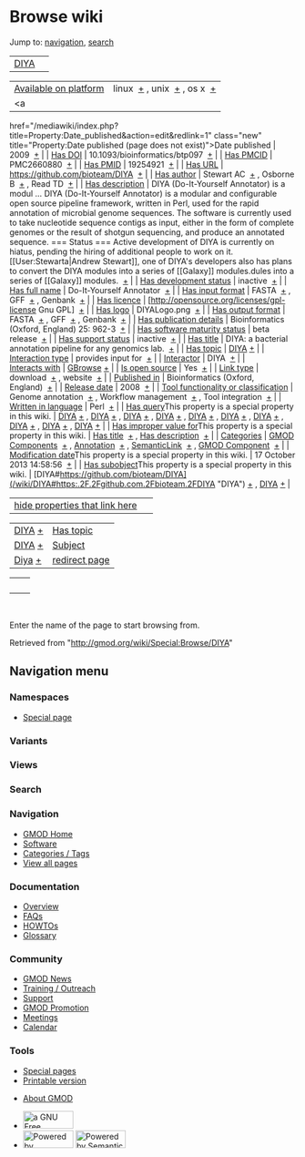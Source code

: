 <div id="mw-page-base" class="noprint">

</div>

<div id="mw-head-base" class="noprint">

</div>

<div id="content" class="mw-body" role="main">

<span id="top"></span>

<div id="mw-js-message" style="display:none;">

</div>



# <span dir="auto">Browse wiki</span>

<div id="bodyContent">

<div id="contentSub">

</div>

<div id="jump-to-nav" class="mw-jump">

Jump to: [navigation](#mw-navigation), [search](#p-search)

</div>

<div id="mw-content-text">

|                           |     |
|---------------------------|-----|
| [DIYA](/wiki/DIYA "DIYA") |     |

|  |  |
|----|----|
| [Available on platform](/wiki/Property:Available_on_platform "Property:Available on platform") | <span class="smwb-value">linux  <span class="smwsearch">[+](/wiki/Special:SearchByProperty/Available-20on-20platform/linux "Special:SearchByProperty/Available-20on-20platform/linux")</span></span> , <span class="smwb-value">unix  <span class="smwsearch">[+](/wiki/Special:SearchByProperty/Available-20on-20platform/unix "Special:SearchByProperty/Available-20on-20platform/unix")</span></span> , <span class="smwb-value">os x  <span class="smwsearch">[+](/wiki/Special:SearchByProperty/Available-20on-20platform/os-20x "Special:SearchByProperty/Available-20on-20platform/os-20x")</span></span> |
| <a
href="/mediawiki/index.php?title=Property:Date_published&amp;action=edit&amp;redlink=1"
class="new"
title="Property:Date published (page does not exist)">Date published</a> | <span class="smwb-value">2009  <span class="smwsearch">[+](/wiki/Special:SearchByProperty/Date-20published/2009 "Special:SearchByProperty/Date-20published/2009")</span></span> |
| <a
href="/mediawiki/index.php?title=Property:Has_DOI&amp;action=edit&amp;redlink=1"
class="new" title="Property:Has DOI (page does not exist)">Has DOI</a> | <span class="smwb-value">10.1093/bioinformatics/btp097  <span class="smwsearch">[+](/wiki/Special:SearchByProperty/Has-20DOI/10.1093-2Fbioinformatics-2Fbtp097 "Special:SearchByProperty/Has-20DOI/10.1093-2Fbioinformatics-2Fbtp097")</span></span> |
| <a
href="/mediawiki/index.php?title=Property:Has_PMCID&amp;action=edit&amp;redlink=1"
class="new"
title="Property:Has PMCID (page does not exist)">Has PMCID</a> | <span class="smwb-value">PMC2660880  <span class="smwsearch">[+](/wiki/Special:SearchByProperty/Has-20PMCID/PMC2660880 "Special:SearchByProperty/Has-20PMCID/PMC2660880")</span></span> |
| <a
href="/mediawiki/index.php?title=Property:Has_PMID&amp;action=edit&amp;redlink=1"
class="new" title="Property:Has PMID (page does not exist)">Has PMID</a> | <span class="smwb-value">19254921  <span class="smwsearch">[+](/wiki/Special:SearchByProperty/Has-20PMID/19254921 "Special:SearchByProperty/Has-20PMID/19254921")</span></span> |
| [Has URL](/wiki/Property:Has_URL "Property:Has URL") | <span class="smwb-value"><a href="https://github.com/bioteam/DIYA" class="external"
rel="nofollow">https://github.com/bioteam/DIYA</a>  <span class="smwsearch">[+](/wiki/Special:SearchByProperty/Has-20URL/https:-2F-2Fgithub.com-2Fbioteam-2FDIYA "Special:SearchByProperty/Has-20URL/https:-2F-2Fgithub.com-2Fbioteam-2FDIYA")</span></span> |
| <a
href="/mediawiki/index.php?title=Property:Has_author&amp;action=edit&amp;redlink=1"
class="new"
title="Property:Has author (page does not exist)">Has author</a> | <span class="smwb-value">Stewart AC  <span class="smwsearch">[+](/wiki/Special:SearchByProperty/Has-20author/Stewart-20AC "Special:SearchByProperty/Has-20author/Stewart-20AC")</span></span> , <span class="smwb-value">Osborne B  <span class="smwsearch">[+](/wiki/Special:SearchByProperty/Has-20author/Osborne-20B "Special:SearchByProperty/Has-20author/Osborne-20B")</span></span> , <span class="smwb-value">Read TD  <span class="smwsearch">[+](/wiki/Special:SearchByProperty/Has-20author/Read-20TD "Special:SearchByProperty/Has-20author/Read-20TD")</span></span> |
| [Has description](/wiki/Property:Has_description "Property:Has description") | <span class="smwb-value">DIYA (Do-It-Yourself Annotator) is a modul<span class="smw-highlighter" data-type="2" state="persistent" data-title="Information"><span class="smwtext"> … </span><span class="smwttcontent">DIYA (Do-It-Yourself Annotator) is a modular and configurable open source pipeline framework, written in Perl, used for the rapid annotation of microbial genome sequences. The software is currently used to take nucleotide sequence contigs as input, either in the form of complete genomes or the result of shotgun sequencing, and produce an annotated sequence. === Status === Active development of DIYA is currently on hiatus, pending the hiring of additional people to work on it. \[\[User:Stewarta\|Andrew Stewart\]\], one of DIYA's developers also has plans to convert the DIYA modules into a series of \[\[Galaxy\]\] modules.</span></span>dules into a series of \[\[Galaxy\]\] modules.  <span class="smwsearch">[+](/mediawiki/index.php?title=Special:SearchByProperty&x=Has-20description%2FDIYA-20%28Do-2DIt-2DYourself-20Annotator%29-20is-20a-20modular-20and-20configurable-20open-20source-20pipeline-20framework%2C-20written-20in-20Perl%2C-20used-20for-20the-20rapid-20annotation-20of-20microbial-20genome-20sequences.-20The-20software-20is-20currently-20used-20to-20take-20nucleotide-20sequence-20contigs-20as-20input%2C-20either-20in-20the-20form-20of-20complete-20genomes-20or-20the-20result-20of-20shotgun-20sequencing%2C-20and-20produce-20an-20annotated-20sequence.-0A-0A%3D%3D%3D-20Status-20%3D%3D%3D-0A-0AActive-20development-20of-20DIYA-20is-20currently-20on-20hiatus%2C-20pending-20the-20hiring-20of-20additional-20people-20to-20work-20on-20it.-20-20-5B-5BUser%3AStewarta-7CAndrew-20Stewart-5D-5D%2C-20one-20of-20DIYA%27s-20developers-20also-20has-20plans-20to-20convert-20the-20DIYA-20modules-20into-20a-20series-20of-20-5B-5BGalaxy-5D-5D-20modules. "Special:SearchByProperty")</span></span> |
| [Has development status](/wiki/Property:Has_development_status "Property:Has development status") | <span class="smwb-value">inactive  <span class="smwsearch">[+](/wiki/Special:SearchByProperty/Has-20development-20status/inactive "Special:SearchByProperty/Has-20development-20status/inactive")</span></span> |
| <a
href="/mediawiki/index.php?title=Property:Has_full_name&amp;action=edit&amp;redlink=1"
class="new"
title="Property:Has full name (page does not exist)">Has full name</a> | <span class="smwb-value">Do-It-Yourself Annotator  <span class="smwsearch">[+](/wiki/Special:SearchByProperty/Has-20full-20name/Do-2DIt-2DYourself-20Annotator "Special:SearchByProperty/Has-20full-20name/Do-2DIt-2DYourself-20Annotator")</span></span> |
| [Has input format](/wiki/Property:Has_input_format "Property:Has input format") | <span class="smwb-value">FASTA  <span class="smwsearch">[+](/wiki/Special:SearchByProperty/Has-20input-20format/FASTA "Special:SearchByProperty/Has-20input-20format/FASTA")</span></span> , <span class="smwb-value">GFF  <span class="smwsearch">[+](/wiki/Special:SearchByProperty/Has-20input-20format/GFF "Special:SearchByProperty/Has-20input-20format/GFF")</span></span> , <span class="smwb-value">Genbank  <span class="smwsearch">[+](/wiki/Special:SearchByProperty/Has-20input-20format/Genbank "Special:SearchByProperty/Has-20input-20format/Genbank")</span></span> |
| [Has licence](/wiki/Property:Has_licence "Property:Has licence") | <span class="smwb-value">\[http://opensource.org/licenses/gpl-license Gnu GPL\]  <span class="smwsearch">[+](/wiki/Special:SearchByProperty/Has-20licence/-5Bhttp:-2F-2Fopensource.org-2Flicenses-2Fgpl-2Dlicense-20Gnu-20GPL-5D "Special:SearchByProperty/Has-20licence/-5Bhttp:-2F-2Fopensource.org-2Flicenses-2Fgpl-2Dlicense-20Gnu-20GPL-5D")</span></span> |
| [Has logo](/wiki/Property:Has_logo "Property:Has logo") | <span class="smwb-value">DIYALogo.png  <span class="smwsearch">[+](/wiki/Special:SearchByProperty/Has-20logo/DIYALogo.png "Special:SearchByProperty/Has-20logo/DIYALogo.png")</span></span> |
| [Has output format](/wiki/Property:Has_output_format "Property:Has output format") | <span class="smwb-value">FASTA  <span class="smwsearch">[+](/wiki/Special:SearchByProperty/Has-20output-20format/FASTA "Special:SearchByProperty/Has-20output-20format/FASTA")</span></span> , <span class="smwb-value">GFF  <span class="smwsearch">[+](/wiki/Special:SearchByProperty/Has-20output-20format/GFF "Special:SearchByProperty/Has-20output-20format/GFF")</span></span> , <span class="smwb-value">Genbank  <span class="smwsearch">[+](/wiki/Special:SearchByProperty/Has-20output-20format/Genbank "Special:SearchByProperty/Has-20output-20format/Genbank")</span></span> |
| <a
href="/mediawiki/index.php?title=Property:Has_publication_details&amp;action=edit&amp;redlink=1"
class="new"
title="Property:Has publication details (page does not exist)">Has publication details</a> | <span class="smwb-value">Bioinformatics (Oxford, England) 25: 962-3  <span class="smwsearch">[+](/wiki/Special:SearchByProperty/Has-20publication-20details/Bioinformatics-20(Oxford,-20England)-2025:-20962-2D3 "Special:SearchByProperty/Has-20publication-20details/Bioinformatics-20(Oxford,-20England)-2025:-20962-2D3")</span></span> |
| [Has software maturity status](/wiki/Property:Has_software_maturity_status "Property:Has software maturity status") | <span class="smwb-value">beta release  <span class="smwsearch">[+](/wiki/Special:SearchByProperty/Has-20software-20maturity-20status/beta-20release "Special:SearchByProperty/Has-20software-20maturity-20status/beta-20release")</span></span> |
| [Has support status](/wiki/Property:Has_support_status "Property:Has support status") | <span class="smwb-value">inactive  <span class="smwsearch">[+](/wiki/Special:SearchByProperty/Has-20support-20status/inactive "Special:SearchByProperty/Has-20support-20status/inactive")</span></span> |
| [Has title](/wiki/Property:Has_title "Property:Has title") | <span class="smwb-value">DIYA: a bacterial annotation pipeline for any genomics lab.  <span class="smwsearch">[+](/wiki/Special:SearchByProperty/Has-20title/DIYA:-20a-20bacterial-20annotation-20pipeline-20for-20any-20genomics-20lab. "Special:SearchByProperty/Has-20title/DIYA:-20a-20bacterial-20annotation-20pipeline-20for-20any-20genomics-20lab.")</span></span> |
| [Has topic](/wiki/Property:Has_topic "Property:Has topic") | <span class="smwb-value">[DIYA](/wiki/DIYA "DIYA") <span class="smwbrowse">[+](/wiki/Special:Browse/DIYA "Special:Browse/DIYA")</span></span> |
| [Interaction type](/wiki/Property:Interaction_type "Property:Interaction type") | <span class="smwb-value">provides input for  <span class="smwsearch">[+](/wiki/Special:SearchByProperty/Interaction-20type/provides-20input-20for "Special:SearchByProperty/Interaction-20type/provides-20input-20for")</span></span> |
| <a
href="/mediawiki/index.php?title=Property:Interactor&amp;action=edit&amp;redlink=1"
class="new"
title="Property:Interactor (page does not exist)">Interactor</a> | <span class="smwb-value">DIYA  <span class="smwsearch">[+](/wiki/Special:SearchByProperty/Interactor/DIYA "Special:SearchByProperty/Interactor/DIYA")</span></span> |
| [Interacts with](/wiki/Property:Interacts_with "Property:Interacts with") | <span class="smwb-value">[GBrowse](/wiki/GBrowse "GBrowse") <span class="smwbrowse">[+](/wiki/Special:Browse/GBrowse "Special:Browse/GBrowse")</span></span> |
| [Is open source](/wiki/Property:Is_open_source "Property:Is open source") | <span class="smwb-value">Yes  <span class="smwsearch">[+](/wiki/Special:SearchByProperty/Is-20open-20source/Yes "Special:SearchByProperty/Is-20open-20source/Yes")</span></span> |
| [Link type](/wiki/Property:Link_type "Property:Link type") | <span class="smwb-value">download  <span class="smwsearch">[+](/wiki/Special:SearchByProperty/Link-20type/download "Special:SearchByProperty/Link-20type/download")</span></span> , <span class="smwb-value">website  <span class="smwsearch">[+](/wiki/Special:SearchByProperty/Link-20type/website "Special:SearchByProperty/Link-20type/website")</span></span> |
| <a
href="/mediawiki/index.php?title=Property:Published_in&amp;action=edit&amp;redlink=1"
class="new"
title="Property:Published in (page does not exist)">Published in</a> | <span class="smwb-value">Bioinformatics (Oxford, England)  <span class="smwsearch">[+](/wiki/Special:SearchByProperty/Published-20in/Bioinformatics-20(Oxford,-20England) "Special:SearchByProperty/Published-20in/Bioinformatics-20(Oxford,-20England)")</span></span> |
| [Release date](/wiki/Property:Release_date "Property:Release date") | <span class="smwb-value">2008  <span class="smwsearch">[+](/wiki/Special:SearchByProperty/Release-20date/2008 "Special:SearchByProperty/Release-20date/2008")</span></span> |
| [Tool functionality or classification](/wiki/Property:Tool_functionality_or_classification "Property:Tool functionality or classification") | <span class="smwb-value">Genome annotation  <span class="smwsearch">[+](/wiki/Special:SearchByProperty/Tool-20functionality-20or-20classification/Genome-20annotation "Special:SearchByProperty/Tool-20functionality-20or-20classification/Genome-20annotation")</span></span> , <span class="smwb-value">Workflow management  <span class="smwsearch">[+](/wiki/Special:SearchByProperty/Tool-20functionality-20or-20classification/Workflow-20management "Special:SearchByProperty/Tool-20functionality-20or-20classification/Workflow-20management")</span></span> , <span class="smwb-value">Tool integration  <span class="smwsearch">[+](/wiki/Special:SearchByProperty/Tool-20functionality-20or-20classification/Tool-20integration "Special:SearchByProperty/Tool-20functionality-20or-20classification/Tool-20integration")</span></span> |
| [Written in language](/wiki/Property:Written_in_language "Property:Written in language") | <span class="smwb-value">Perl  <span class="smwsearch">[+](/wiki/Special:SearchByProperty/Written-20in-20language/Perl "Special:SearchByProperty/Written-20in-20language/Perl")</span></span> |
| <span class="smw-highlighter" data-type="1" state="inline" data-title="Property"><span class="smwbuiltin">[Has query](/wiki/Property:Has_query "Property:Has query")</span><span class="smwttcontent">This property is a special property in this wiki.</span></span> | <span class="smwb-value">[DIYA](/wiki/DIYA#_QUERY5bf60375fd21fcf00694fdc5c27dc675 "DIYA") <span class="smwbrowse">[+](/wiki/Special:Browse/DIYA-23_QUERY5bf60375fd21fcf00694fdc5c27dc675 "Special:Browse/DIYA-23 QUERY5bf60375fd21fcf00694fdc5c27dc675")</span></span> , <span class="smwb-value">[DIYA](/wiki/DIYA#_QUERYec7fcb8329f90e2ccf48213c3065aec8 "DIYA") <span class="smwbrowse">[+](/wiki/Special:Browse/DIYA-23_QUERYec7fcb8329f90e2ccf48213c3065aec8 "Special:Browse/DIYA-23 QUERYec7fcb8329f90e2ccf48213c3065aec8")</span></span> , <span class="smwb-value">[DIYA](/wiki/DIYA#_QUERY61a58659244f0f7d24ad7009b1978605 "DIYA") <span class="smwbrowse">[+](/wiki/Special:Browse/DIYA-23_QUERY61a58659244f0f7d24ad7009b1978605 "Special:Browse/DIYA-23 QUERY61a58659244f0f7d24ad7009b1978605")</span></span> , <span class="smwb-value">[DIYA](/wiki/DIYA#_QUERYef67b774bc2c3ab3627527d8b1a92c7f "DIYA") <span class="smwbrowse">[+](/wiki/Special:Browse/DIYA-23_QUERYef67b774bc2c3ab3627527d8b1a92c7f "Special:Browse/DIYA-23 QUERYef67b774bc2c3ab3627527d8b1a92c7f")</span></span> , <span class="smwb-value">[DIYA](/wiki/DIYA#_QUERY01d99e52275dceae377e47c9f6098b46 "DIYA") <span class="smwbrowse">[+](/wiki/Special:Browse/DIYA-23_QUERY01d99e52275dceae377e47c9f6098b46 "Special:Browse/DIYA-23 QUERY01d99e52275dceae377e47c9f6098b46")</span></span> , <span class="smwb-value">[DIYA](/wiki/DIYA#_QUERY098bfc63cf9d41130314a67e1a61b4e1 "DIYA") <span class="smwbrowse">[+](/wiki/Special:Browse/DIYA-23_QUERY098bfc63cf9d41130314a67e1a61b4e1 "Special:Browse/DIYA-23 QUERY098bfc63cf9d41130314a67e1a61b4e1")</span></span> , <span class="smwb-value">[DIYA](/wiki/DIYA#_QUERY50c2ed50d292c137adc53715ae3f7b68 "DIYA") <span class="smwbrowse">[+](/wiki/Special:Browse/DIYA-23_QUERY50c2ed50d292c137adc53715ae3f7b68 "Special:Browse/DIYA-23 QUERY50c2ed50d292c137adc53715ae3f7b68")</span></span> , <span class="smwb-value">[DIYA](/wiki/DIYA#_QUERYd9bd4f3c293fb5bb2f6bc1bc89863635 "DIYA") <span class="smwbrowse">[+](/wiki/Special:Browse/DIYA-23_QUERYd9bd4f3c293fb5bb2f6bc1bc89863635 "Special:Browse/DIYA-23 QUERYd9bd4f3c293fb5bb2f6bc1bc89863635")</span></span> , <span class="smwb-value">[DIYA](/wiki/DIYA#_QUERYf238b025a34db09796634cce3fe12f82 "DIYA") <span class="smwbrowse">[+](/wiki/Special:Browse/DIYA-23_QUERYf238b025a34db09796634cce3fe12f82 "Special:Browse/DIYA-23 QUERYf238b025a34db09796634cce3fe12f82")</span></span> , <span class="smwb-value">[DIYA](/wiki/DIYA#_QUERYb764ed3e386155400ec710efae2d9864 "DIYA") <span class="smwbrowse">[+](/wiki/Special:Browse/DIYA-23_QUERYb764ed3e386155400ec710efae2d9864 "Special:Browse/DIYA-23 QUERYb764ed3e386155400ec710efae2d9864")</span></span> |
| <span class="smw-highlighter" data-type="1" state="inline" data-title="Property"><span class="smwbuiltin">[Has improper value for](/wiki/Property:Has_improper_value_for "Property:Has improper value for")</span><span class="smwttcontent">This property is a special property in this wiki.</span></span> | <span class="smwb-value">[Has title](/wiki/Property:Has_title "Property:Has title")  <span class="smwsearch">[+](/wiki/Special:SearchByProperty/Has-20improper-20value-20for/Has-20title "Special:SearchByProperty/Has-20improper-20value-20for/Has-20title")</span></span> , <span class="smwb-value">[Has description](/wiki/Property:Has_description "Property:Has description")  <span class="smwsearch">[+](/wiki/Special:SearchByProperty/Has-20improper-20value-20for/Has-20description "Special:SearchByProperty/Has-20improper-20value-20for/Has-20description")</span></span> |
| [Categories](/wiki/Special:Categories "Special:Categories") | <span class="smwb-value">[GMOD Components](/wiki/Category:GMOD_Components "Category:GMOD Components")  <span class="smwsearch">[+](/wiki/Special:SearchByProperty/GMOD-20Components "Special:SearchByProperty/GMOD-20Components")</span></span> , <span class="smwb-value">[Annotation](/wiki/Category:Annotation "Category:Annotation")  <span class="smwsearch">[+](/wiki/Special:SearchByProperty/Annotation "Special:SearchByProperty/Annotation")</span></span> , <span class="smwb-value"><a
href="/mediawiki/index.php?title=Category:SemanticLink&amp;action=edit&amp;redlink=1"
class="new"
title="Category:SemanticLink (page does not exist)">SemanticLink</a>  <span class="smwsearch">[+](/wiki/Special:SearchByProperty/SemanticLink "Special:SearchByProperty/SemanticLink")</span></span> , <span class="smwb-value">[GMOD Component](/wiki/Category:GMOD_Component "Category:GMOD Component")  <span class="smwsearch">[+](/wiki/Special:SearchByProperty/GMOD-20Component "Special:SearchByProperty/GMOD-20Component")</span></span> |
| <span class="smw-highlighter" data-type="1" state="inline" data-title="Property"><span class="smwbuiltin">[Modification date](/wiki/Property:Modification_date "Property:Modification date")</span><span class="smwttcontent">This property is a special property in this wiki.</span></span> | <span class="smwb-value">17 October 2013 14:58:56  <span class="smwsearch">[+](/wiki/Special:SearchByProperty/Modification-20date/17-20October-202013-2014:58:56 "Special:SearchByProperty/Modification-20date/17-20October-202013-2014:58:56")</span></span> |
| <span class="smw-highlighter" data-type="1" state="inline" data-title="Property"><span class="smwbuiltin">[Has subobject](/wiki/Property:Has_subobject "Property:Has subobject")</span><span class="smwttcontent">This property is a special property in this wiki.</span></span> | <span class="smwb-value">[DIYA#https://github.com/bioteam/DIYA](/wiki/DIYA#https:.2F.2Fgithub.com.2Fbioteam.2FDIYA "DIYA") <span class="smwbrowse">[+](/wiki/Special:Browse/DIYA-23https:-2F-2Fgithub.com-2Fbioteam-2FDIYA "Special:Browse/DIYA-23https:-2F-2Fgithub.com-2Fbioteam-2FDIYA")</span></span> , <span class="smwb-value">[DIYA](/wiki/DIYA#_2957d43c15df6d72a07738da3e51a062 "DIYA") <span class="smwbrowse">[+](/wiki/Special:Browse/DIYA-23_2957d43c15df6d72a07738da3e51a062 "Special:Browse/DIYA-23 2957d43c15df6d72a07738da3e51a062")</span></span> |

<span id="smw_browse_incoming"></span>

|  |  |
|----|----|
| [hide properties that link here](/mediawiki/index.php?title=Special:Browse&offset=0&dir=out&article=DIYA)  |  |

|  |  |
|----|----|
| <span class="smwb-ivalue">[DIYA](/wiki/DIYA "DIYA") <span class="smwbrowse">[+](/wiki/Special:Browse/DIYA "Special:Browse/DIYA")</span></span> | [Has topic](/wiki/Property:Has_topic "Property:Has topic") |
| <span class="smwb-ivalue">[DIYA](/wiki/DIYA#_2957d43c15df6d72a07738da3e51a062 "DIYA") <span class="smwbrowse">[+](/wiki/Special:Browse/DIYA-23_2957d43c15df6d72a07738da3e51a062 "Special:Browse/DIYA-23 2957d43c15df6d72a07738da3e51a062")</span></span> | [Subject](/wiki/Property:Subject "Property:Subject") |
| <span class="smwb-ivalue"><a href="/wiki/Diya" class="mw-redirect" title="Diya">Diya</a> <span class="smwbrowse">[+](/wiki/Special:Browse/Diya "Special:Browse/Diya")</span></span> | [redirect page](/wiki/Special:ListRedirects "Special:ListRedirects") |

|     |     |
|-----|-----|
|     |     |

 

Enter the name of the page to start browsing from.  

</div>

<div class="printfooter">

Retrieved from "<http://gmod.org/wiki/Special:Browse/DIYA>"

</div>

<div id="catlinks" class="catlinks catlinks-allhidden">

</div>

<div class="visualClear">

</div>

</div>

</div>

<div id="mw-navigation">

## Navigation menu

<div id="mw-head">



<div id="left-navigation">

<div id="p-namespaces" class="vectorTabs" role="navigation"
aria-labelledby="p-namespaces-label">

### Namespaces

- <span id="ca-nstab-special">[Special
  page](/wiki/Special:Browse/DIYA "This is a special page, you cannot edit the page itself")</span>

</div>

<div id="p-variants" class="vectorMenu emptyPortlet" role="navigation"
aria-labelledby="p-variants-label">

### 

### Variants[](#)

<div class="menu">

</div>

</div>

</div>

<div id="right-navigation">

<div id="p-views" class="vectorTabs emptyPortlet" role="navigation"
aria-labelledby="p-views-label">

### Views

</div>



</div>

<div id="p-search" role="search">

### Search

<div id="simpleSearch">

</div>

</div>

</div>

</div>

<div id="mw-panel">

<div id="p-logo" role="banner">

<a href="/wiki/Main_Page"
style="background-image: url(http://gmod.org/images/GMOD-cogs.png);"
title="Visit the main page"></a>

</div>

<div id="p-Navigation" class="portal" role="navigation"
aria-labelledby="p-Navigation-label">

### Navigation

<div class="body">

- <span id="n-GMOD-Home">[GMOD Home](/wiki/Main_Page)</span>
- <span id="n-Software">[Software](/wiki/GMOD_Components)</span>
- <span id="n-Categories-.2F-Tags">[Categories /
  Tags](/wiki/Categories)</span>
- <span id="n-View-all-pages">[View all
  pages](/wiki/Special:AllPages)</span>

</div>

</div>

<div id="p-Documentation" class="portal" role="navigation"
aria-labelledby="p-Documentation-label">

### Documentation

<div class="body">

- <span id="n-Overview">[Overview](/wiki/Overview)</span>
- <span id="n-FAQs">[FAQs](/wiki/Category:FAQ)</span>
- <span id="n-HOWTOs">[HOWTOs](/wiki/Category:HOWTO)</span>
- <span id="n-Glossary">[Glossary](/wiki/Glossary)</span>

</div>

</div>

<div id="p-Community" class="portal" role="navigation"
aria-labelledby="p-Community-label">

### Community

<div class="body">

- <span id="n-GMOD-News">[GMOD News](/wiki/GMOD_News)</span>
- <span id="n-Training-.2F-Outreach">[Training /
  Outreach](/wiki/Training_and_Outreach)</span>
- <span id="n-Support">[Support](/wiki/Support)</span>
- <span id="n-GMOD-Promotion">[GMOD
  Promotion](/wiki/GMOD_Promotion)</span>
- <span id="n-Meetings">[Meetings](/wiki/Meetings)</span>
- <span id="n-Calendar">[Calendar](/wiki/Calendar)</span>

</div>

</div>

<div id="p-tb" class="portal" role="navigation"
aria-labelledby="p-tb-label">

### Tools

<div class="body">

- <span id="t-specialpages"><a href="/wiki/Special:SpecialPages" accesskey="q"
  title="A list of all special pages [q]">Special pages</a></span>
- <span id="t-print"><a
  href="/mediawiki/index.php?title=Special:Browse/DIYA&amp;printable=yes"
  rel="alternate" accesskey="p"
  title="Printable version of this page [p]">Printable version</a></span>

</div>

</div>

</div>

</div>

<div id="footer" role="contentinfo">

- <span id="footer-places-about">[About
  GMOD](/wiki/GMOD:About "GMOD:About")</span>

<!-- -->

- <span id="footer-copyrightico">[<img src="http://www.gnu.org/graphics/gfdl-logo-small.png" width="88"
  height="31" alt="a GNU Free Documentation License" />](http://www.gnu.org/licenses/fdl-1.3.html)</span>
- <span id="footer-poweredbyico">[<img src="/mediawiki/skins/common/images/poweredby_mediawiki_88x31.png"
  width="88" height="31" alt="Powered by MediaWiki" />](//www.mediawiki.org/)
  [<img
  src="/mediawiki/extensions/SemanticMediaWiki/includes/../resources/images/smw_button.png"
  width="88" height="31" alt="Powered by Semantic MediaWiki" />](https://www.semantic-mediawiki.org/wiki/Semantic_MediaWiki)</span>

<div style="clear:both">

</div>

</div>
